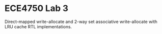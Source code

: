 # ECE4750 Lab 3
Direct-mapped write-allocate and 2-way set associative write-allocate with LRU cache RTL implementations.
